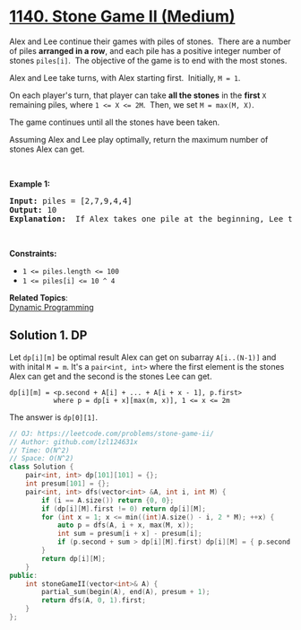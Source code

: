 # [1140. Stone Game II (Medium)](https://leetcode.com/problems/stone-game-ii/)

<p>Alex&nbsp;and Lee continue their&nbsp;games with piles of stones.&nbsp; There are a number of&nbsp;piles&nbsp;<strong>arranged in a row</strong>, and each pile has a positive integer number of stones&nbsp;<code>piles[i]</code>.&nbsp; The objective of the game is to end with the most&nbsp;stones.&nbsp;</p>

<p>Alex and Lee take turns, with Alex starting first.&nbsp; Initially, <code>M = 1</code>.</p>

<p>On each player's turn, that player&nbsp;can take <strong>all the stones</strong> in the <strong>first</strong> <code>X</code> remaining piles, where <code>1 &lt;= X &lt;= 2M</code>.&nbsp; Then, we set&nbsp;<code>M = max(M, X)</code>.</p>

<p>The game continues until all the stones have been taken.</p>

<p>Assuming Alex and Lee play optimally, return the maximum number of stones Alex can get.</p>

<p>&nbsp;</p>
<p><strong>Example 1:</strong></p>

<pre><strong>Input:</strong> piles = [2,7,9,4,4]
<strong>Output:</strong> 10
<strong>Explanation:</strong>  If Alex takes one pile at the beginning, Lee takes two piles, then Alex takes 2 piles again. Alex can get 2 + 4 + 4 = 10 piles in total. If Alex takes two piles at the beginning, then Lee can take all three piles left. In this case, Alex get 2 + 7 = 9 piles in total. So we return 10 since it's larger. 
</pre>

<p>&nbsp;</p>
<p><strong>Constraints:</strong></p>

<ul>
	<li><code>1 &lt;= piles.length &lt;= 100</code></li>
	<li><code>1 &lt;= piles[i]&nbsp;&lt;= 10 ^ 4</code></li>
</ul>

**Related Topics**:  
[Dynamic Programming](https://leetcode.com/tag/dynamic-programming/)

## Solution 1. DP

Let `dp[i][m]` be optimal result Alex can get on subarray `A[i..(N-1)]` and with inital `M = m`. It's a `pair<int, int>` where the first element is the stones Alex can get and the second is the stones Lee can get.

```
dp[i][m] = <p.second + A[i] + ... + A[i + x - 1], p.first>
           where p = dp[i + x][max(m, x)], 1 <= x <= 2m
```

The answer is `dp[0][1]`.

```cpp
// OJ: https://leetcode.com/problems/stone-game-ii/
// Author: github.com/lzl124631x
// Time: O(N^2)
// Space: O(N^2)
class Solution {
    pair<int, int> dp[101][101] = {};
    int presum[101] = {};
    pair<int, int> dfs(vector<int> &A, int i, int M) {
        if (i == A.size()) return {0, 0};
        if (dp[i][M].first != 0) return dp[i][M];
        for (int x = 1; x <= min((int)A.size() - i, 2 * M); ++x) {
            auto p = dfs(A, i + x, max(M, x));
            int sum = presum[i + x] - presum[i];
            if (p.second + sum > dp[i][M].first) dp[i][M] = { p.second + sum, p.first };
        }
        return dp[i][M];
    }
public:
    int stoneGameII(vector<int>& A) {
        partial_sum(begin(A), end(A), presum + 1);
        return dfs(A, 0, 1).first;
    }
};
```
